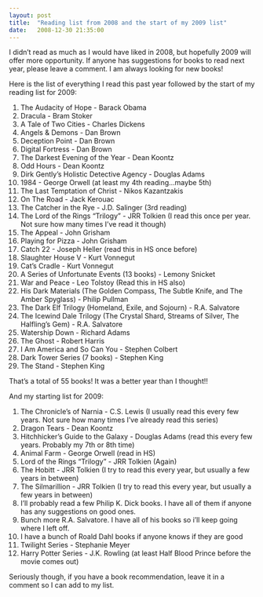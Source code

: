 ```yaml
---
layout: post
title:  "Reading list from 2008 and the start of my 2009 list"
date:   2008-12-30 21:35:00
---
```

I didn’t read as much as I would have liked in 2008, but hopefully 2009 will offer more opportunity. If anyone has suggestions for books to read next year, please leave a comment. I am always looking for new books!

Here is the list of everything I read this past year followed by the start of my reading list for 2009:

1. The Audacity of Hope - Barack Obama
1. Dracula - Bram Stoker
1. A Tale of Two Cities - Charles Dickens
1. Angels & Demons - Dan Brown
1. Deception Point - Dan Brown
1. Digital Fortress - Dan Brown
1. The Darkest Evening of the Year - Dean Koontz
1. Odd Hours - Dean Koontz
1. Dirk Gently’s Holistic Detective Agency - Douglas Adams
1. 1984 - George Orwell (at least my 4th reading…maybe 5th)
1. The Last Temptation of Christ - Nikos Kazantzakis
1. On The Road - Jack Kerouac
1. The Catcher in the Rye - J.D. Salinger (3rd reading)
1. The Lord of the Rings “Trilogy” - JRR Tolkien (I read this once per year. Not sure how many times I’ve read it though)
1. The Appeal - John Grisham
1. Playing for Pizza - John Grisham
1. Catch 22 - Joseph Heller (read this in HS once before)
1. Slaughter House V - Kurt Vonnegut
1. Cat’s Cradle - Kurt Vonnegut
1. A Series of Unfortunate Events (13 books) - Lemony Snicket
1. War and Peace - Leo Tolstoy (Read this in HS also)
1. His Dark Materials (The Golden Compass, The Subtle Knife, and The Amber Spyglass) - Philip Pullman
1. The Dark Elf Trilogy (Homeland, Exile, and Sojourn) - R.A. Salvatore
1. The Icewind Dale Trilogy (The Crystal Shard, Streams of Silver, The Halfling’s Gem) - R.A. Salvatore
1. Watership Down - Richard Adams
1. The Ghost - Robert Harris
1. I Am America and So Can You - Stephen Colbert
1. Dark Tower Series (7 books) - Stephen King
1. The Stand - Stephen King

That’s a total of 55 books! It was a better year than I thought!!

And my starting list for 2009:

1. The Chronicle’s of Narnia - C.S. Lewis (I usually read this every few years. Not sure how many times I’ve already read this series)
1. Dragon Tears - Dean Koontz
1. Hitchhicker’s Guide to the Galaxy - Douglas Adams (read this every few years. Probably my 7th or 8th time)
1. Animal Farm - George Orwell (read in HS)
1. Lord of the Rings “Trilogy” - JRR Tolkien (Again)
1. The Hobitt - JRR Tolkien (I try to read this every year, but usually a few years in between)
1. The Silmarillion - JRR Tolkien (I try to read this every year, but usually a few years in between)
1. I’ll probably read a few Philip K. Dick books. I have all of them if anyone has any suggestions on good ones.
1. Bunch more R.A. Salvatore. I have all of his books so i’ll keep going where I left off.
1. I have a bunch of Roald Dahl books if anyone knows if they are good
1. Twilight Series - Stephanie Meyer
1. Harry Potter Series - J.K. Rowling (at least Half Blood Prince before the movie comes out)

Seriously though, if you have a book recommendation, leave it in a comment so I can add to my list.
